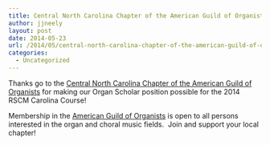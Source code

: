 ```yaml
---
title: Central North Carolina Chapter of the American Guild of Organists
author: jjneely
layout: post
date: 2014-05-23
url: /2014/05/central-north-carolina-chapter-of-the-american-guild-of-organists/
categories:
  - Uncategorized
---
```

Thanks go to the [Central North Carolina Chapter of the American Guild of Organists][1] for making our Organ Scholar position possible for the 2014 RSCM Carolina Course!

Membership in the [American Guild of Organists][2] is open to all persons interested in the organ and choral music fields.  Join and support your local chapter!

[1]: http://www.agohq.org/chapters/centralnc/
[2]: http://www.agohq.org/membership/membership-overview/
